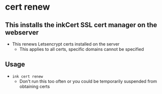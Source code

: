 # cert renew

## This installs the inkCert SSL cert manager on the webserver
- This renews Letsencrypt certs installed on the server
  - This applies to all certs, specific domains cannot be specified

## Usage
- `ink cert renew`
  - Don't run this too often or you could be temporarily suspended from obtaining certs
